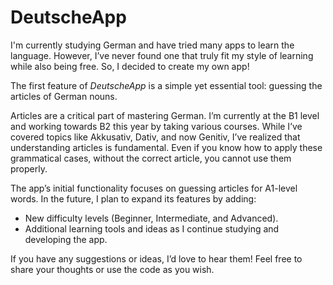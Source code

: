 # DeutscheApp

I'm currently studying German and have tried many apps to learn the language. However, I’ve never found one that truly fit my style of learning while also being free. So, I decided to create my own app!

The first feature of *DeutscheApp* is a simple yet essential tool: guessing the articles of German nouns.

Articles are a critical part of mastering German. I’m currently at the B1 level and working towards B2 this year by taking various courses. While I’ve covered topics like Akkusativ, Dativ, and now Genitiv, I’ve realized that understanding articles is fundamental. Even if you know how to apply these grammatical cases, without the correct article, you cannot use them properly.

The app’s initial functionality focuses on guessing articles for A1-level words. In the future, I plan to expand its features by adding:
- New difficulty levels (Beginner, Intermediate, and Advanced).
- Additional learning tools and ideas as I continue studying and developing the app.

If you have any suggestions or ideas, I’d love to hear them! Feel free to share your thoughts or use the code as you wish.

